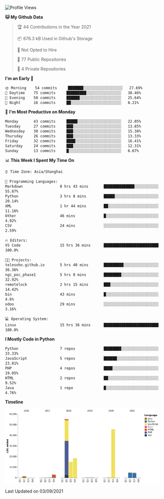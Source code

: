<!--START_SECTION:waka-->
![Profile Views](http://img.shields.io/badge/Profile%20Views-2-blue)

**🐱 My Github Data** 

> 🏆 44 Contributions in the Year 2021
 > 
> 📦 676.3 kB Used in Github's Storage 
 > 
> 🚫 Not Opted to Hire
 > 
> 📜 77 Public Repositories 
 > 
> 🔑 4 Private Repositories  
 > 
**I'm an Early 🐤** 

```text
🌞 Morning    54 commits     ███████░░░░░░░░░░░░░░░░░░   27.69% 
🌆 Daytime    75 commits     █████████░░░░░░░░░░░░░░░░   38.46% 
🌃 Evening    50 commits     ██████░░░░░░░░░░░░░░░░░░░   25.64% 
🌙 Night      16 commits     ██░░░░░░░░░░░░░░░░░░░░░░░   8.21%

```
📅 **I'm Most Productive on Monday** 

```text
Monday       43 commits     █████░░░░░░░░░░░░░░░░░░░░   22.05% 
Tuesday      27 commits     ███░░░░░░░░░░░░░░░░░░░░░░   13.85% 
Wednesday    30 commits     ███░░░░░░░░░░░░░░░░░░░░░░   15.38% 
Thursday     26 commits     ███░░░░░░░░░░░░░░░░░░░░░░   13.33% 
Friday       32 commits     ████░░░░░░░░░░░░░░░░░░░░░   16.41% 
Saturday     24 commits     ███░░░░░░░░░░░░░░░░░░░░░░   12.31% 
Sunday       13 commits     █░░░░░░░░░░░░░░░░░░░░░░░░   6.67%

```


📊 **This Week I Spent My Time On** 

```text
⌚︎ Time Zone: Asia/Shanghai

💬 Programming Languages: 
Markdown                 8 hrs 43 mins       ██████████████░░░░░░░░░░░   55.87% 
Python                   3 hrs 8 mins        █████░░░░░░░░░░░░░░░░░░░░   20.14% 
XML                      1 hr 44 mins        ██░░░░░░░░░░░░░░░░░░░░░░░   11.16% 
Other                    46 mins             █░░░░░░░░░░░░░░░░░░░░░░░░   4.92% 
CSV                      24 mins             ░░░░░░░░░░░░░░░░░░░░░░░░░   2.59%

🔥 Editors: 
VS Code                  15 hrs 36 mins      █████████████████████████   100.0%

🐱‍💻 Projects: 
telesoho.github.io       5 hrs 40 mins       █████████░░░░░░░░░░░░░░░░   36.36% 
ngc_poc_phase1           5 hrs 8 mins        ████████░░░░░░░░░░░░░░░░░   32.92% 
remotelock               2 hrs 15 mins       ███░░░░░░░░░░░░░░░░░░░░░░   14.42% 
bin                      43 mins             █░░░░░░░░░░░░░░░░░░░░░░░░   4.6% 
odoo                     29 mins             ░░░░░░░░░░░░░░░░░░░░░░░░░   3.16%

💻 Operating System: 
Linux                    15 hrs 36 mins      █████████████████████████   100.0%

```

**I Mostly Code in Python** 

```text
Python                   7 repos             ████████░░░░░░░░░░░░░░░░░   33.33% 
JavaScript               5 repos             ██████░░░░░░░░░░░░░░░░░░░   23.81% 
PHP                      4 repos             ████░░░░░░░░░░░░░░░░░░░░░   19.05% 
HTML                     2 repos             ██░░░░░░░░░░░░░░░░░░░░░░░   9.52% 
Java                     1 repo              █░░░░░░░░░░░░░░░░░░░░░░░░   4.76%

```


**Timeline**

![Chart not found](https://raw.githubusercontent.com/telesoho/telesoho/master/charts/bar_graph.png) 


 Last Updated on 03/09/2021
<!--END_SECTION:waka-->


<!--
**telesoho/telesoho** is a ✨ _special_ ✨ repository because its `README.md` (this file) appears on your GitHub profile.

Here are some ideas to get you started:

- 🔭 I’m currently working on ...
- 🌱 I’m currently learning ...
- 👯 I’m looking to collaborate on ...
- 🤔 I’m looking for help with ...
- 💬 Ask me about ...
- 📫 How to reach me: ...
- 😄 Pronouns: ...
- ⚡ Fun fact: ...
-->
